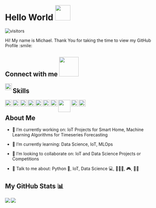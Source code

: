 
# Hello World <img src = "https://raw.githubusercontent.com/MartinHeinz/MartinHeinz/master/wave.gif" width = 50px>
![visitors](https://visitor-badge.glitch.me/badge?page_id=mde2017.mde2017)

<div size='20px'> Hi! My name is Michael. Thank You for taking the time to view my GitHub Profile :smile: 
<h2> Connect with me <img src='https://raw.githubusercontent.com/ShahriarShafin/ShahriarShafin/main/Assets/handshake.gif' width="64px"> </h2>
<a href = 'https://www.github.com/mde2017'> <img width = '22px' align= 'left' src="https://raw.githubusercontent.com/rahulbanerjee26/githubAboutMeGenerator/main/icons/github.svg"/></a> 

</div>

<h2> Skills </h2>
<img width ='22px' align='left' src ='https://raw.githubusercontent.com/rahulbanerjee26/githubAboutMeGenerator/main/icons/python.svg'>
<img width ='22px' align='left' src ='https://upload.wikimedia.org/wikipedia/commons/thumb/1/1b/R_logo.svg/1280px-R_logo.svg.png'>
<img width ='22px' align='left' src ='https://raw.githubusercontent.com/rahulbanerjee26/githubAboutMeGenerator/main/icons/javascript.svg'>
<img width ='22px' align='left' src ='https://raw.githubusercontent.com/rahulbanerjee26/githubAboutMeGenerator/main/icons/tensorflow.svg'>
<img width ='22px' align='left' src ='https://upload.wikimedia.org/wikipedia/commons/thumb/a/ae/Keras_logo.svg/1200px-Keras_logo.svg.png'>
<img width ='22px' align='left' src ='https://raw.githubusercontent.com/rahulbanerjee26/githubAboutMeGenerator/main/icons/scikit.svg'>
<img width ='22px' align='left' src ='https://yt3.ggpht.com/a-/AAuE7mDZ1bsQkRMEgyWh_cgy1KJ_7K4nn5GkaI5MAw=s900-mo-c-c0xffffffff-rj-k-no'>
<img width ='40px' align='left' src ='https://mlflow.org/docs/0.2.1/_static/MLflow-logo-final-black.png'>
<img width ='22px' align='left' src ='https://raw.githubusercontent.com/rahulbanerjee26/githubAboutMeGenerator/main/icons/cassandra.svg'>
<img width ='22px' align='left' src ='https://raw.githubusercontent.com/rahulbanerjee26/githubAboutMeGenerator/main/icons/kafka.svg'>

<br/>

<h2> About Me</h2>

- 🔭 I’m currently working on: IoT Projects for Smart Home, Machine Learning Algorithms for Timeseries Forecasting

- 🌱 I’m currently learning: Data Science, IoT, MLOps

- 👯 I’m looking to collaborate on: IoT and Data Science Projects or Competitions

- 💬 Talk to me about: Python 🐍, IoT, Data Science 💻, 🥊🏋️‍♂️, 🎮, 🎸🤘


## My GitHub Stats 📊
<a href="https://github.com/anuraghazra/github-readme-stats">
<img align="left" src="https://github-readme-stats.vercel.app/api?username=mde2017&count_private=true&show_icons=true&theme=radical" />
</a>
<a href="https://github.com/anuraghazra/convoychat">
<img align="center" src="https://github-readme-stats.vercel.app/api/top-langs/?username=mde2017&layout=compact" />
</a>

<!-- BLOG-POST-LIST:START -->
<!-- BLOG-POST-LIST:END -->


